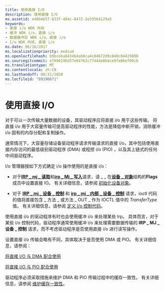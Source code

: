 ```yaml
---
title: 使用直接 I/O
description: 使用直接 I/O
ms.assetid: e40b4657-833f-404c-8472-2e33564129a5
keywords:
- 直接 i/o WDK 内核
- 缓冲 WDK i/o，直接 i/o
- 数据缓冲区 WDK i/o，直接 i/o
- I/o WDK 内核，直接 i/o
ms.date: 06/16/2017
ms.localizationpriority: medium
ms.openlocfilehash: b9bceba8434b4ab8ca4c04672d9c840c84425090
ms.sourcegitcommit: e769619bd37e04762c77444e8b4ce9fe86ef09cb
ms.translationtype: MT
ms.contentlocale: zh-CN
ms.lasthandoff: 08/31/2020
ms.locfileid: "89190671"
---
```

# <a name="using-direct-io"></a>使用直接 I/O





对于可以一次传输大量数据的设备，其驱动程序应将直接 i/o 用于这些传输。 将直接 i/o 用于大容量传输可提高驱动程序的性能，方法是降低中断开销，消除缓冲 i/o 固有的内存分配和复制操作。

通常情况下，大容量存储设备驱动程序请求传输请求的直接 i/o，其中包括使用直接内存访问的最低级别驱动程序 (DMA) 或程控 i/o (PIO) ，以及其上链式的任何中间驱动程序。

I/o 管理器按如下方式确定 i/o 操作使用的是直接 i/o：

-   对于[**IRP \_ mj \_ 读取**](./irp-mj-read.md)和[**irp \_ Mj \_ 写入**](./irp-mj-write.md)请求，请 \_ \_ 在[**设备 \_ 对象**](/windows-hardware/drivers/ddi/wdm/ns-wdm-_device_object)结构的**Flags**成员中设置直接 IO。 有关详细信息，请参阅 [初始化设备对象](initializing-a-device-object.md)。

-   对于 [**IRP \_ mj \_ 设备 \_ 控制**](./irp-mj-device-control.md) 和 [**irp \_ mj \_ 内部 \_ 设备 \_ 控制**](./irp-mj-internal-device-control.md) 请求，ioctl 代码的值将直接包含 \_ 方法 \_ 或方法 \_ OUT \_ 作为 IOCTL 值中的 *TransferType* 值。 有关详细信息，请参阅 [定义 I/o 控制代码](defining-i-o-control-codes.md)。

使用直接 i/o 的驱动程序有时也会使用缓冲 i/o 来处理某些 Irp。 具体而言，对于某些 i/o 控制代码，驱动程序通常使用缓冲 i/o 来处理需要数据传输的 **IRP \_ MJ \_ 设备 \_ 控制** 请求，而不考虑驱动程序是否使用直接 i/o 进行读写操作。

设置直接 i/o 传输会略有不同，具体取决于是否使用 DMA 或 PIO。 有关详细信息，请参阅：

[将直接 I/O 与 DMA 配合使用](using-direct-i-o-with-dma.md)

[将直接 I/O 与 PIO 配合使用](using-direct-i-o-with-pio.md)

驱动程序必须采取措施来维护 DMA 和 PIO 传输过程中的缓存一致性。 有关详细信息，请参阅 [维护缓存一致性](maintaining-cache-coherency.md)。

 

